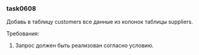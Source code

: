 
### task0608

Добавь в таблицу customers все данные из колонок таблицы suppliers.


Требования:
1.	Запрос должен быть реализован согласно условию.


